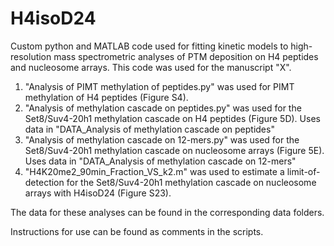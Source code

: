 # H4isoD24
Custom python and MATLAB code used for fitting kinetic models to high-resolution mass spectrometric analyses of PTM deposition on H4 peptides and nucleosome arrays. This code was used for the manuscript "X".

1) "Analysis of PIMT methylation of peptides.py" was used for PIMT methylation of H4 peptides (Figure S4).
2) "Analysis of methylation cascade on peptides.py" was used for the Set8/Suv4-20h1 methylation cascade on H4 peptides (Figure 5D). Uses data in "DATA_Analysis of methylation cascade on peptides" 
4) "Analysis of methylation cascade on 12-mers.py" was used for the Set8/Suv4-20h1 methylation cascade on nucleosome arrays (Figure 5E). Uses data in "DATA_Analysis of methylation cascade on 12-mers"
6) "H4K20me2_90min_Fraction_VS_k2.m" was used to estimate a limit-of-detection for the Set8/Suv4-20h1 methylation cascade on nucleosome arrays with H4isoD24 (Figure S23).

The data for these analyses can be found in the corresponding data folders.

Instructions for use can be found as comments in the scripts.
